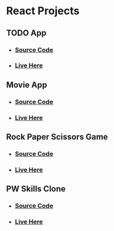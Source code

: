 # React Projects

## TODO App

- ### [Source Code](./movie-app/)
- ### [Live Here](https://reactjs-todos-app.netlify.app/)

## Movie App

- ### [Source Code](./movie-app/)
- ### [Live Here](https://movie-app-using-reactjs.netlify.app/)

## Rock Paper Scissors Game

- ### [Source Code](./rock-paper-scissors/)
- ### [Live Here](https://reactjs-rock-paper-scissors-game.netlify.app/)

## PW Skills Clone

- ### [Source Code](./react-router-project/)
- ### [Live Here](https://pwskills-clone.netlify.app/)